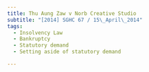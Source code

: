```yaml
---
title: Thu Aung Zaw v Norb Creative Studio 
subtitle: "[2014] SGHC 67 / 15\_April\_2014"
tags:
  - Insolvency Law
  - Bankruptcy
  - Statutory demand
  - Setting aside of statutory demand

---
```


